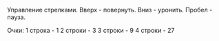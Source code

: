 Управление стрелками.
Вверх - повернуть.
Вниз - уронить.
Пробел - пауза.

Очки:
1 строка - 1
2 строки - 3
3 строки - 9
4 строки - 27
